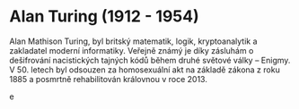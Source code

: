 # Alan Turing (1912 - 1954)
Alan Mathison Turing, byl britský matematik, logik, kryptoanalytik a zakladatel moderní informatiky. Veřejně známý je díky zásluhám o dešifrování nacistických tajných kódů během druhé světové války – Enigmy. V 50. letech byl odsouzen za homosexuální akt na základě zákona z roku 1885 a posmrtně rehabilitován královnou v roce 2013.
>
e

